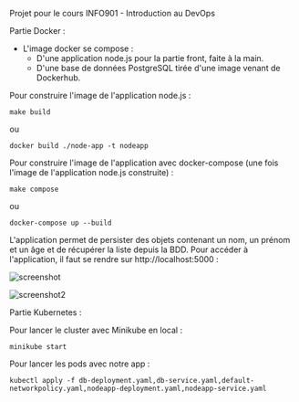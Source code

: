 Projet pour le cours INFO901 - Introduction au DevOps


Partie Docker :

* L'image docker se compose :
  * D'une application node.js pour la partie front, faite à la main.
  * D'une base de données PostgreSQL tirée d'une image venant de Dockerhub.
 
 
 Pour construire l'image de l'application node.js : 
 
    make build
  
ou

    docker build ./node-app -t nodeapp
    
    
Pour construire l'image de l'application avec docker-compose (une fois l'image de l'application node.js construite) :

    make compose
    
ou

    docker-compose up --build 


L'application permet de persister des objets contenant un nom, un prénom et un âge et de récupérer la liste depuis la BDD. Pour accéder à l'application, il faut se rendre sur http://localhost:5000 :

![screenshot](https://puu.sh/IB5VY/44a4ad8782.png)

![screenshot2](https://puu.sh/IB5Wf/27542afccb.png)


Partie Kubernetes :

Pour lancer le cluster avec Minikube en local :

    minikube start
    
Pour lancer les pods avec notre app :

    kubectl apply -f db-deployment.yaml,db-service.yaml,default-networkpolicy.yaml,nodeapp-deployment.yaml,nodeapp-service.yaml
